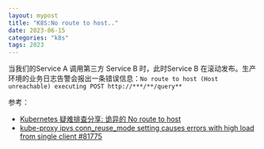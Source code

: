 ```yaml
---
layout: mypost
title: "K8S:No route to host.."
date: 2023-06-15
categories: "k8s"
tags: 2023
---
```


当我们的Service A 调用第三方 Service B 时，此时Service B 在滚动发布。生产环境的业务日志告警会报出一条错误信息：`No route to host (Host unreachable) executing POST http://***/**/query**`



参考：

- [Kubernetes 疑难排查分享: 诡异的 No route to host](https://tencentcloudcontainerteam.github.io/2019/12/15/no-route-to-host/)
- [kube-proxy ipvs conn_reuse_mode setting causes errors with high load from single client #81775](https://github.com/kubernetes/kubernetes/issues/81775)

